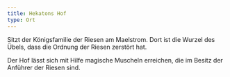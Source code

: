 ```yaml
---
title: Hekatons Hof
type: Ort
---
```


Sitzt der Königsfamilie der Riesen am Maelstrom. Dort ist die Wurzel des Übels, dass die Ordnung
der Riesen zerstört hat.

Der Hof lässt sich mit Hilfe magische Muscheln erreichen, die im Besitz der Anführer der Riesen
sind.
